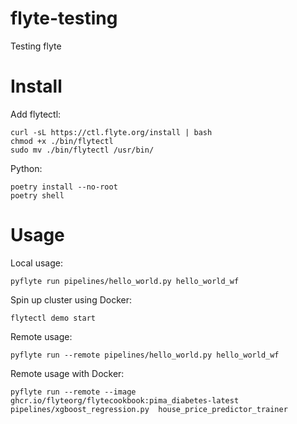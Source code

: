 # flyte-testing

Testing flyte

# Install

Add flytectl:

```
curl -sL https://ctl.flyte.org/install | bash
chmod +x ./bin/flytectl
sudo mv ./bin/flytectl /usr/bin/
```

Python:

```
poetry install --no-root
poetry shell
```

# Usage

Local usage:

```
pyflyte run pipelines/hello_world.py hello_world_wf
```

Spin up cluster using Docker:

```
flytectl demo start
```

Remote usage:

```
pyflyte run --remote pipelines/hello_world.py hello_world_wf
```

Remote usage with Docker:

```
pyflyte run --remote --image ghcr.io/flyteorg/flytecookbook:pima_diabetes-latest  pipelines/xgboost_regression.py  house_price_predictor_trainer
```